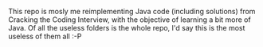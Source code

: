 This repo is mosly me reimplementing Java code (including solutions) from Cracking the Coding Interview, with the objective of learning a bit more of Java. Of all the useless folders is the whole repo, I'd say this is the most useless of them all :-P
